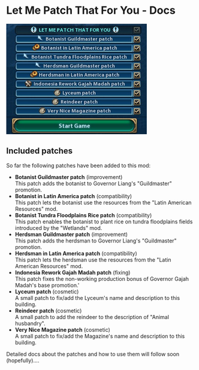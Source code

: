 # Let Me Patch That For You - Docs

![Logo](ConfigOverview_v5.jpg)

## Included patches
So far the following patches have been added to this mod:

- **Botanist Guildmaster patch** (improvement)<br>This patch adds the botanist to Governor Liang's "Guildmaster" promotion.
- **Botanist in Latin America patch** (compatibility)<br>This patch lets the botanist use the resources from the "Latin American Resources" mod.
- **Botanist Tundra Floodplains Rice patch** (compatibility)<br>This patch enables the botanist to plant rice on tundra floodplains fields introduced by the "Wetlands" mod.
- **Herdsman Guildmaster patch** (improvement)<br>This patch adds the herdsman to Governor Liang's "Guildmaster" promotion.
- **Herdsman in Latin America patch** (compatibility)<br>This patch lets the herdsman use the resources from the "Latin American Resources" mod.
- **Indonesia Rework Gajah Madah patch** (fixing)<br>This patch fixes the non-working production bonus of Governor Gajah Madah's base promotion.'
- **Lyceum patch** (cosmetic)<br>A small patch to fix/add the Lyceum's name and description to this building.
- **Reindeer patch** (cosmetic)<br>A small patch to add the reindeer to the description of "Animal husbandry".
- **Very Nice Magazine patch** (cosmetic)<br>A small patch to fix/add the Magazine's name and description to this building.

Detailed docs about the patches and how to use them will follow soon (hopefully)....
